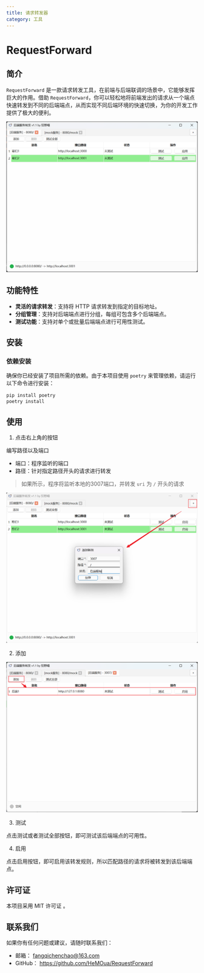 ```yaml
---
title: 请求转发器
category: 工具
---
```


# RequestForward

## 简介
`RequestForward` 是一款请求转发工具，在前端与后端联调的场景中，它能够发挥巨大的作用。借助 `RequestForward`，你可以轻松地将前端发出的请求从一个端点快速转发到不同的后端端点，从而实现不同后端环境的快速切换，为你的开发工作提供了极大的便利。

![界面](./img/image-20250330132650594.png)

## 功能特性
- **灵活的请求转发**：支持将 HTTP 请求转发到指定的目标地址。
- **分组管理**：支持对后端端点进行分组，每组可包含多个后端端点。
- **测试功能**：支持对单个或批量后端端点进行可用性测试。

## 安装
### 依赖安装
确保你已经安装了项目所需的依赖。由于本项目使用 `poetry` 来管理依赖，请运行以下命令进行安装：
```shell
pip install poetry
poetry install
```

## 使用

1. 点击右上角的按钮

编写路径以及端口

+ 端口：程序监听的端口
+ 路径：针对指定路径开头的请求进行转发

> 如果所示，程序将监听本地的3007端口，并转发 `uri` 为 `/` 开头的请求

![image-20250330132846505](./img/image-20250330132846505.png)

2. 添加

![image-20250330134519724](./img/image-20250330134519724.png)

3. 测试

点击测试或者测试全部按钮，即可测试该后端端点的可用性。

4. 启用

点击启用按钮，即可启用该转发规则，所以匹配路径的请求将被转发到该后端端点。

## 许可证
本项目采用 MIT 许可证 。

## 联系我们
如果你有任何问题或建议，请随时联系我们：

- 邮箱： fangqichenchao@163.com
- GitHub： https://github.com/HeMOua/RequestForward
